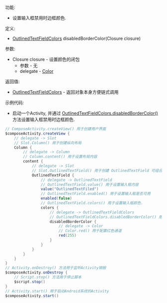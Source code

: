 功能:

+ 设置输入框禁用时边框颜色.

定义:

+ [OutlinedTextFieldColors](/API/UI/Compose/Theme/Color/OutlinedTextFieldColors/README.md)
  disabledBorderColor(Closure closure)

参数:

+ Closure closure - 设置颜色的闭包
    + 参数 - 无
    + delegate - [Color](/API/UI/Compose/Theme/Color/Color/README.md)

返回值:

+ [OutlinedTextFieldColors](/API/UI/Compose/Theme/Color/OutlinedTextFieldColors/README.md) - 返回对象本身方便链式调用

示例代码:

+ 启动一个Activity,
  并通过 [OutlinedTextFieldColors.disabledBorderColor()](/API/UI/Compose/Theme/Color/OutlinedTextFieldColors/README.md?id=disabledBorderColor)
  方法设置输入框禁用时边框颜色.

```groovy
// ComposeActivity.createView() 用于创建用户界面
$composeActivity.createView {
    // delegate -> Slot
    // Slot.Column() 用于创建纵向布局
    Column {
        // delegate -> Column
        // Column.content() 用于设置布局内容
        content {
            // delegate -> Slot
            // Slot.OutlinedTextField() 用于创建 OutlinedTextField 可组合项
            OutlinedTextField {
                // delegate -> OutlinedTextField
                // OutlinedTextField.value() 用于设置输入框内容
                value("OutlinedTextFiled")
                // OutlinedTextField.enabled() 用于设置输入框是否可用
                enabled(false)
                // OutlinedTextField.colors() 用于设置输入框颜色.
                colors {
                    // delegate -> OutlinedTextFieldColors
                    // OutlinedTextFieldColors.disabledBorderColor() 用于设置输入框禁用时边框颜色
                    disabledBorderColor {
                        // delegate -> Color
                        // Color.red() 用于配置红色通道
                        red(255)
                    }
                }
            }
        }
    }
}
// Activity.onDestroy() 方法用于监听Activity销毁
$composeActivity.onDestroy {
    // Script.stop() 方法用于停止脚本
    $script.stop()
}
// Activity.start() 用于启动Android系统的Activity
$composeActivity.start()
```